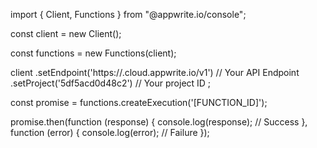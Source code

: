 import { Client, Functions } from "@appwrite.io/console";

const client = new Client();

const functions = new Functions(client);

client
    .setEndpoint('https://<REGION>.cloud.appwrite.io/v1') // Your API Endpoint
    .setProject('5df5acd0d48c2') // Your project ID
;

const promise = functions.createExecution('[FUNCTION_ID]');

promise.then(function (response) {
    console.log(response); // Success
}, function (error) {
    console.log(error); // Failure
});